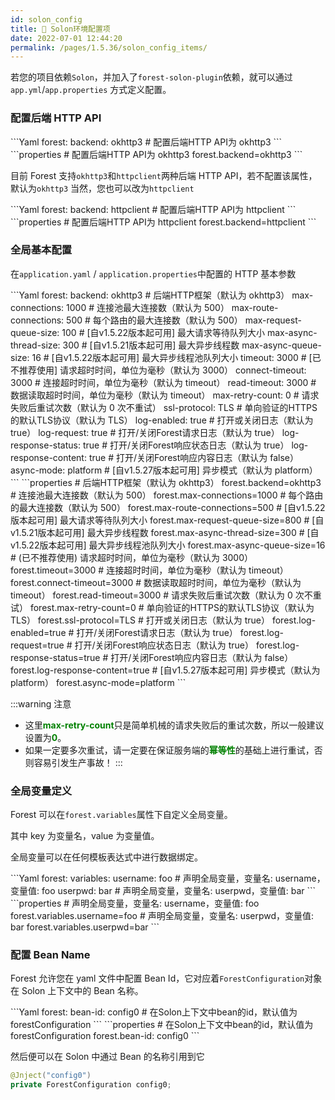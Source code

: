 ```yaml
---
id: solon_config
title: 👜 Solon环境配置项
date: 2022-07-01 12:44:20
permalink: /pages/1.5.36/solon_config_items/
---
```


若您的项目依赖`Solon`，并加入了`forest-solon-plugin`依赖，就可以通过 `app.yml`/`app.properties` 方式定义配置。

### 配置后端 HTTP API

<code-group>
  <code-block title="Yaml" active>
```Yaml
forest:
  backend: okhttp3 # 配置后端HTTP API为 okhttp3
```
  </code-block>

  <code-block title="Properties">
  ```properties
# 配置后端HTTP API为 okhttp3
forest.backend=okhttp3
  ```
  </code-block>
</code-group>


目前 Forest 支持`okhttp3`和`httpclient`两种后端 HTTP API，若不配置该属性，默认为`okhttp3`
当然，您也可以改为`httpclient`

<code-group>
  <code-block title="Yaml" active>
```Yaml
forest:
  backend: httpclient # 配置后端HTTP API为 httpclient
```
  </code-block>

  <code-block title="Properties">
  ```properties
# 配置后端HTTP API为 httpclient
forest.backend=httpclient
  ```
  </code-block>
</code-group>


### 全局基本配置

在`application.yaml` / `application.properties`中配置的 HTTP 基本参数

<code-group>
  <code-block title="Yaml" active>
```Yaml
forest:
  backend: okhttp3             # 后端HTTP框架（默认为 okhttp3）
  max-connections: 1000        # 连接池最大连接数（默认为 500）
  max-route-connections: 500   # 每个路由的最大连接数（默认为 500）
  max-request-queue-size: 100  # [自v1.5.22版本起可用] 最大请求等待队列大小
  max-async-thread-size: 300   # [自v1.5.21版本起可用] 最大异步线程数
  max-async-queue-size: 16     # [自v1.5.22版本起可用] 最大异步线程池队列大小
  timeout: 3000                # [已不推荐使用] 请求超时时间，单位为毫秒（默认为 3000）
  connect-timeout: 3000        # 连接超时时间，单位为毫秒（默认为 timeout）
  read-timeout: 3000           # 数据读取超时时间，单位为毫秒（默认为 timeout）
  max-retry-count: 0           # 请求失败后重试次数（默认为 0 次不重试）
  ssl-protocol: TLS            # 单向验证的HTTPS的默认TLS协议（默认为 TLS）
  log-enabled: true            # 打开或关闭日志（默认为 true）
  log-request: true            # 打开/关闭Forest请求日志（默认为 true）
  log-response-status: true    # 打开/关闭Forest响应状态日志（默认为 true）
  log-response-content: true   # 打开/关闭Forest响应内容日志（默认为 false）
  async-mode: platform         # [自v1.5.27版本起可用] 异步模式（默认为 platform）
```
  </code-block>

  <code-block title="Properties">
  ```properties
# 后端HTTP框架（默认为 okhttp3）
forest.backend=okhttp3
# 连接池最大连接数（默认为 500）
forest.max-connections=1000
# 每个路由的最大连接数（默认为 500）
forest.max-route-connections=500
# [自v1.5.22版本起可用] 最大请求等待队列大小
forest.max-request-queue-size=800
# [自v1.5.21版本起可用] 最大异步线程数
forest.max-async-thread-size=300
# [自v1.5.22版本起可用] 最大异步线程池队列大小
forest.max-async-queue-size=16
# (已不推荐使用) 请求超时时间，单位为毫秒（默认为 3000）
forest.timeout=3000
# 连接超时时间，单位为毫秒（默认为 timeout）
forest.connect-timeout=3000
# 数据读取超时时间，单位为毫秒（默认为 timeout）
forest.read-timeout=3000
# 请求失败后重试次数（默认为 0 次不重试）
forest.max-retry-count=0
# 单向验证的HTTPS的默认TLS协议（默认为 TLS）
forest.ssl-protocol=TLS
# 打开或关闭日志（默认为 true）
forest.log-enabled=true
# 打开/关闭Forest请求日志（默认为 true）
forest.log-request=true
# 打开/关闭Forest响应状态日志（默认为 true）
forest.log-response-status=true
# 打开/关闭Forest响应内容日志（默认为 false）
forest.log-response-content=true
# [自v1.5.27版本起可用] 异步模式（默认为 platform）
forest.async-mode=platform
  ```
  </code-block>
</code-group>


:::warning 注意
* 这里<font color="green"><b>max-retry-count</b></font>只是简单机械的请求失败后的重试次数，所以一般建议设置为<font color="green"><b>0</b></font>。
* 如果一定要多次重试，请一定要在保证服务端的<font color="green"><b>幂等性</b></font>的基础上进行重试，否则容易引发生产事故！
:::

### 全局变量定义

Forest 可以在`forest.variables`属性下自定义全局变量。

其中 key 为变量名，value 为变量值。

全局变量可以在任何模板表达式中进行数据绑定。

<code-group>
  <code-block title="Yaml" active>
```Yaml
forest:
  variables:
    username: foo      # 声明全局变量，变量名: username，变量值: foo
    userpwd: bar       # 声明全局变量，变量名: userpwd，变量值: bar
```
  </code-block>

  <code-block title="Properties">
  ```properties
# 声明全局变量，变量名: username，变量值: foo
forest.variables.username=foo
# 声明全局变量，变量名: userpwd，变量值: bar
forest.variables.userpwd=bar
  ```
  </code-block>
</code-group>


### 配置 Bean Name

Forest 允许您在 yaml 文件中配置 Bean Id，它对应着`ForestConfiguration`对象在 Solon 上下文中的 Bean 名称。

<code-group>
  <code-block title="Yaml" active>
```Yaml
forest:
  bean-id: config0 # 在Solon上下文中bean的id，默认值为forestConfiguration
```
  </code-block>

  <code-block title="Properties">
  ```properties
# 在Solon上下文中bean的id，默认值为forestConfiguration
forest.bean-id: config0
  ```
  </code-block>
</code-group>


然后便可以在 Solon 中通过 Bean 的名称引用到它

```java
@Jnject("config0")
private ForestConfiguration config0;
```

